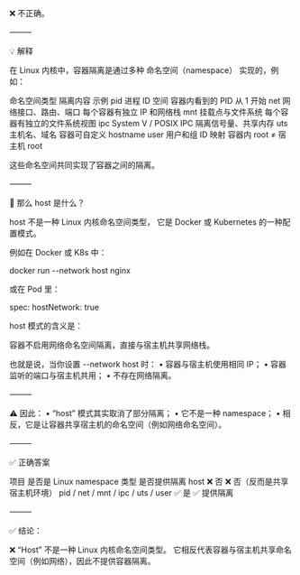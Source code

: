 ❌ 不正确。

⸻

💡 解释

在 Linux 内核中，容器隔离是通过多种 命名空间（namespace） 实现的，例如：

命名空间类型	隔离内容	示例
pid	进程 ID 空间	容器内看到的 PID 从 1 开始
net	网络接口、路由、端口	每个容器有独立 IP 和网络栈
mnt	挂载点与文件系统	每个容器有独立的文件系统视图
ipc	System V / POSIX IPC	隔离信号量、共享内存
uts	主机名、域名	容器可自定义 hostname
user	用户和组 ID 映射	容器内 root ≠ 宿主机 root

这些命名空间共同实现了容器之间的隔离。

⸻

🧱 那么 host 是什么？

host 不是一种 Linux 内核命名空间类型，
它是 Docker 或 Kubernetes 的一种配置模式。

例如在 Docker 或 K8s 中：

docker run --network host nginx

或在 Pod 里：

spec:
  hostNetwork: true

host 模式的含义是：

容器不启用网络命名空间隔离，直接与宿主机共享网络栈。

也就是说，当你设置 --network host 时：
	•	容器与宿主机使用相同 IP；
	•	容器监听的端口与宿主机共用；
	•	不存在网络隔离。

⸻

⚠️ 因此：
	•	“host” 模式其实取消了部分隔离；
	•	它不是一种 namespace；
	•	相反，它是让容器共享宿主机的命名空间（例如网络命名空间）。

⸻

✅ 正确答案

项目	是否是 Linux namespace 类型	是否提供隔离
host	❌ 否	❌ 否（反而是共享宿主机环境）
pid / net / mnt / ipc / uts / user	✅ 是	✅ 提供隔离


⸻

✅ 结论：

❌ “Host” 不是一种 Linux 内核命名空间类型。
它相反代表容器与宿主机共享命名空间（例如网络），因此不提供容器隔离。